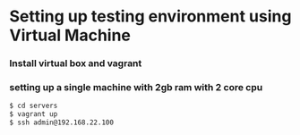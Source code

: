 # Setting up testing environment using Virtual Machine

### Install virtual box and vagrant
### setting up a single machine with 2gb ram with 2 core cpu
```sh
$ cd servers
$ vagrant up
$ ssh admin@192.168.22.100
```
